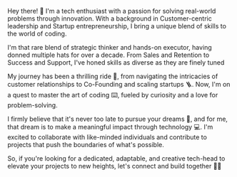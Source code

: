 Hey there! 👋 I'm a tech enthusiast with a passion for solving real-world problems through innovation. With a background in Customer-centric leadership and Startup entrepreneurship, I bring a unique blend of skills to the world of coding.

I'm that rare blend of strategic thinker and hands-on executor, having donned multiple hats for over a decade. From Sales and Retention to Success and Support, I've honed skills as diverse as they are finely tuned

My journey has been a thrilling ride 🎢, from navigating the intricacies of customer relationships to Co-Founding and scaling startups 🪜. Now, I'm on a quest to master the art of coding ⌨️, fueled by curiosity and a love for problem-solving.

I firmly believe that it's never too late to pursue your dreams 🌃, and for me, that dream is to make a meaningful impact through technology 💻. I'm excited to collaborate with like-minded individuals and contribute to projects that push the boundaries of what's possible.

So, if you're looking for a dedicated, adaptable, and creative tech-head to elevate your projects to new heights, let's connect and build together 🚀🌟
